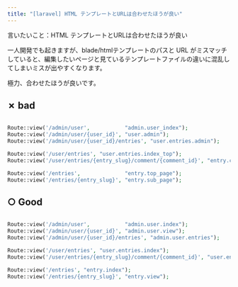 ```yaml
---
title: "[laravel] HTML テンプレートとURLは合わせたほうが良い"
---
```


言いたいこと：HTML テンプレートとURLは合わせたほうが良い

一人開発でも起きますが、blade/htmlテンプレートのパスと URL がミスマッチしていると、編集したいページと見ているテンプレートファイルの違いに混乱してしまいミスが出やすくなります。

極力、合わせたほうが良いです。

## ✗ bad

```php

Route::view('/admin/user',           "admin.user_index");
Route::view('/admin/user/{user_id}', "user.admin");
Route::view('/admin/user/{user_id}/entries', "user.entries.admin");

Route::view('/user/entries', "user.entries.index_top");
Route::view('/user/entries/{entry_slug}/comment/{comment_id}', "entry.comment");

Route::view('/entries',              "entry.top_page");
Route::view('/entries/{entry_slug}', "entry.sub_page");

```

## ○ Good

```php

Route::view('/admin/user',           "admin.user.index");
Route::view('/admin/user/{user_id}', "admin.user.view");
Route::view('/admin/user/{user_id}/entries', "admin.user.entries");

Route::view('/user/entries', "user.entries.index");
Route::view('/user/entries/{entry_slug}/comment/{comment_id}', "user.entry.comment");

Route::view('/entries', "entry.index");
Route::view('/entries/{entry_slug}', "entry.view");

```

